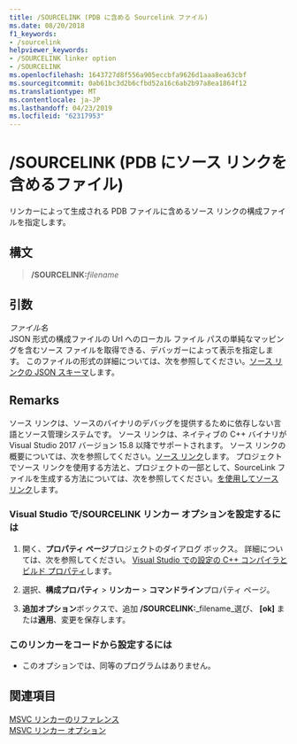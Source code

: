 ```yaml
---
title: /SOURCELINK (PDB に含める Sourcelink ファイル)
ms.date: 08/20/2018
f1_keywords:
- /sourcelink
helpviewer_keywords:
- /SOURCELINK linker option
- /SOURCELINK
ms.openlocfilehash: 1643727d8f556a905eccbfa9626d1aaa8ea63cbf
ms.sourcegitcommit: 0ab61bc3d2b6cfbd52a16c6ab2b97a8ea1864f12
ms.translationtype: MT
ms.contentlocale: ja-JP
ms.lasthandoff: 04/23/2019
ms.locfileid: "62317953"
---
```

# <a name="sourcelink-include-source-link-file-in-pdb"></a>/SOURCELINK (PDB にソース リンクを含めるファイル)

リンカーによって生成される PDB ファイルに含めるソース リンクの構成ファイルを指定します。

## <a name="syntax"></a>構文

> **/SOURCELINK:**_filename_

## <a name="arguments"></a>引数

*ファイル名*<br/>
JSON 形式の構成ファイルの Url へのローカル ファイル パスの単純なマッピングを含むソース ファイルを取得できる、デバッガーによって表示を指定します。 このファイルの形式の詳細については、次を参照してください。[ソース リンクの JSON スキーマ](https://github.com/dotnet/designs/blob/master/accepted/diagnostics/source-link.md#source-link-json-schema)します。

## <a name="remarks"></a>Remarks

ソース リンクは、ソースのバイナリのデバッグを提供するために依存しない言語とソース管理システムです。 ソース リンクは、ネイティブの C++ バイナリが Visual Studio 2017 バージョン 15.8 以降でサポートされます。 ソース リンクの概要については、次を参照してください。[ソース リンク](https://github.com/dotnet/designs/blob/master/accepted/diagnostics/source-link.md)します。 プロジェクトでソース リンクを使用する方法と、プロジェクトの一部として、SourceLink ファイルを生成する方法については、次を参照してください。[を使用してソース リンク](https://github.com/dotnet/sourcelink#using-source-link-in-c-projects)します。

### <a name="to-set-the-sourcelink-linker-option-in-visual-studio"></a>Visual Studio で/SOURCELINK リンカー オプションを設定するには

1. 開く、**プロパティ ページ**プロジェクトのダイアログ ボックス。 詳細については、次を参照してください。 [Visual Studio での設定の C++ コンパイラとビルド プロパティ](../working-with-project-properties.md)します。

1. 選択、**構成プロパティ** > **リンカー** > **コマンドライン**プロパティ ページ。

1. **追加オプション**ボックスで、追加 **/SOURCELINK:**_filename_選び、 **[ok]** または**適用**、変更を保存します。

### <a name="to-set-this-linker-option-programmatically"></a>このリンカーをコードから設定するには

- このオプションでは、同等のプログラムはありません。

## <a name="see-also"></a>関連項目

[MSVC リンカーのリファレンス](linking.md)<br/>
[MSVC リンカー オプション](linker-options.md)
